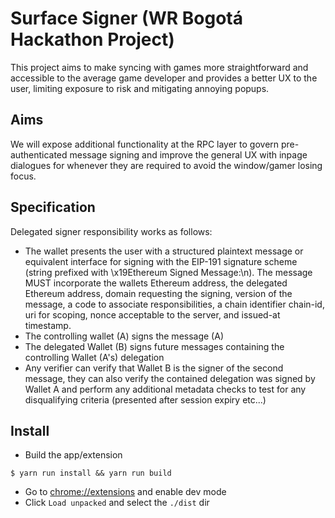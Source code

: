 # Surface Signer (WR Bogotá Hackathon Project)

This project aims to make syncing with games more straightforward and accessible to the average game developer and provides a better UX to the user, limiting exposure to risk and mitigating annoying popups.

## Aims

We will expose additional functionality at the RPC layer to govern pre-authenticated message signing and improve the general UX with inpage dialogues for whenever they are required to avoid the window/gamer losing focus.

## Specification

Delegated signer responsibility works as follows:

- The wallet presents the user with a structured plaintext message or equivalent interface for signing with the EIP-191 signature scheme (string prefixed with \x19Ethereum Signed Message:\n<length of message>). The message MUST incorporate the wallets Ethereum address, the delegated Ethereum address, domain requesting the signing, version of the message, a code to associate responsibilities, a chain identifier chain-id, uri for scoping, nonce acceptable to the server, and issued-at timestamp.
- The controlling wallet (A) signs the message (A)
- The delegated Wallet (B) signs future messages containing the controlling Wallet (A's) delegation
- Any verifier can verify that Wallet B is the signer of the second message, they can also verify the contained delegation was signed by Wallet A and perform any additional metadata checks to test for any disqualifying criteria (presented after session expiry etc...)

## Install

- Build the app/extension

```
$ yarn run install && yarn run build
```

- Go to [chrome://extensions](chrome://extensions) and enable dev mode
- Click `Load unpacked` and select the `./dist` dir
